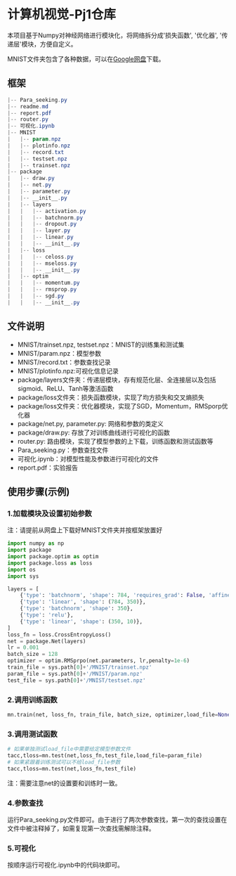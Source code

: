 #  计算机视觉-Pj1仓库

本项目基于Numpy对神经网络进行模块化，将网络拆分成'损失函数', '优化器', '传递层'模块，方便自定义。

MNIST文件夹包含了各种数据，可以在[Google网盘](https://drive.google.com/drive/folders/10pMCw9CHptZgAzjbEXeUsAhrkz7Yjk6U?usp=sharing)下载。

## 框架

```powershell
|-- Para_seeking.py
|-- readme.md
|-- report.pdf
|-- router.py
|-- 可视化.ipynb
|-- MNIST
|   |-- param.npz
|   |-- plotinfo.npz
|   |-- record.txt
|   |-- testset.npz
|   |-- trainset.npz
|-- package
|   |-- draw.py
|   |-- net.py
|   |-- parameter.py
|   |-- __init__.py
|   |-- layers
|   |   |-- activation.py
|   |   |-- batchnorm.py
|   |   |-- dropout.py
|   |   |-- layer.py
|   |   |-- linear.py
|   |   |-- __init__.py
|   |-- loss
|   |   |-- celoss.py
|   |   |-- mseloss.py
|   |   |-- __init__.py
|   |-- optim
|   |   |-- momentum.py
|   |   |-- rmsprop.py
|   |   |-- sgd.py
|   |   |-- __init__.py
```

## 文件说明

- MNIST/trainset.npz, testset.npz：MNIST的训练集和测试集
- MNIST/param.npz：模型参数
- MNIST/record.txt：参数查找记录
- MNIST/plotinfo.npz:可视化信息记录
- package/layers文件夹：传递层模块，存有规范化层、全连接层以及包括sigmoid、ReLU、Tanh等激活函数
- package/loss文件夹：损失函数模块，实现了均方损失和交叉熵损失
- package/loss文件夹：优化器模块，实现了SGD，Momentum，RMSporp优化器
- package/net.py, parameter.py: 网络和参数的类定义
- package/draw.py: 存放了对训练曲线进行可视化的函数
- router.py: 路由模块，实现了模型参数的上下载，训练函数和测试函数等
- Para_seeking.py：参数查找文件
- 可视化.ipynb：对模型性能及参数进行可视化的文件
- report.pdf：实验报告

## 使用步骤(示例)

### 1.加载模块及设置初始参数

注：请提前从网盘上下载好MNIST文件夹并按框架放置好

```python
import numpy as np
import package
import package.optim as optim
import package.loss as loss
import os
import sys

layers = [
    {'type': 'batchnorm', 'shape': 784, 'requires_grad': False, 'affine': False},
    {'type': 'linear', 'shape': (784, 350)}, 
    {'type': 'batchnorm', 'shape': 350},
    {'type': 'relu'},
    {'type': 'linear', 'shape': (350, 10)}, 
]
loss_fn = loss.CrossEntropyLoss()
net = package.Net(layers)
lr = 0.001
batch_size = 128
optimizer = optim.RMSprpo(net.parameters, lr,penalty=1e-6)
train_file = sys.path[0]+'/MNIST/trainset.npz'
param_file = sys.path[0]+'/MNIST/param.npz'
test_file = sys.path[0]+'/MNIST/testset.npz'
```

### 2.调用训练函数

```python
mn.train(net, loss_fn, train_file, batch_size, optimizer,load_file=None, save_path=param_file, times=4,silent=True)
```

### 3.调用测试函数

```python
# 如果单独测试load_file中需要给定模型参数文件
tacc,tloss=mn.test(net,loss_fn,test_file,load_file=param_file)
# 如果紧跟着训练测试可以不给load_file参数
tacc,tloss=mn.test(net,loss_fn,test_file)
```

注：需要注意net的设置要和训练时一致。

### 4.参数查找

运行Para_seeking.py文件即可。由于进行了两次参数查找，第一次的查找设置在文件中被注释掉了，如需复现第一次查找需解除注释。

### 5.可视化

按顺序运行可视化.ipynb中的代码块即可。
